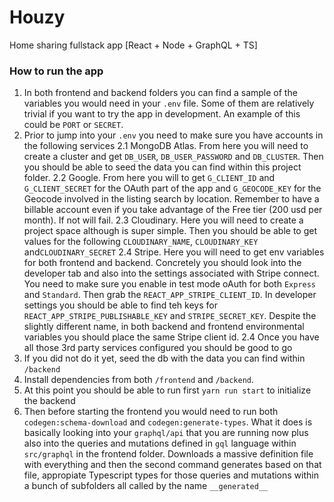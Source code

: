 # Houzy

Home sharing fullstack app [React + Node + GraphQL + TS]

### How to run the app

1. In both frontend and backend folders you can find a sample of the variables you would need in your `.env` file. Some of them are relatively trivial if you want to try the app in development. An example of this could be `PORT` or `SECRET`.
2. Prior to jump into your `.env` you need to make sure you have accounts in the following services
   2.1 MongoDB Atlas. From here you will need to create a cluster and get `DB_USER`, `DB_USER_PASSWORD` and `DB_CLUSTER`. Then you should be able to seed the data you can find within this project folder.
   2.2 Google. From here you will to get `G_CLIENT_ID` and `G_CLIENT_SECRET` for the OAuth part of the app and `G_GEOCODE_KEY` for the Geocode involved in the listing search by location. Remember to have a billable account even if you take advantage of the Free tier (200 usd per month). If not will fail.
   2.3 Cloudinary. Here you will need to create a project space although is super simple. Then you should be able to get values for the following `CLOUDINARY_NAME`, `CLOUDINARY_KEY` and`CLOUDINARY_SECRET`
   2.4 Stripe. Here you will need to get env variables for both frontend and backend. Concretely you should look into the developer tab and also into the settings associated with Stripe connect. You need to make sure you enable in test mode oAuth for both `Express` and `Standard`. Then grab the `REACT_APP_STRIPE_CLIENT_ID`. In developer settings you should be able to find teh keys for `REACT_APP_STRIPE_PUBLISHABLE_KEY` and `STRIPE_SECRET_KEY`. Despite the slightly different name, in both backend and frontend environmental variables you should place the same Stripe client id.
   2.4 Once you have all those 3rd party services configured you should be good to go
3. If you did not do it yet, seed the db with the data you can find within `/backend`
4. Install dependencies from both `/frontend` and `/backend`.
5. At this point you should be able to run first `yarn run start` to initialize the backend
6. Then before starting the frontend you would need to run both `codegen:schema-download` and `codegen:generate-types`. What it does is basically looking into your `graphql/api` that you are running now plus also into the queries and mutations defined in `gql` language within `src/graphql` in the frontend folder. Downloads a massive definition file with everything and then the second command generates based on that file, appropiate Typescript types for those queries and mutations within a bunch of subfolders all called by the name `__generated__`

